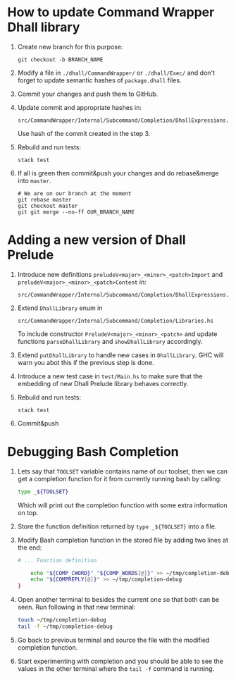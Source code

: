 # How to update Command Wrapper Dhall library

1.  Create new branch for this purpose:

    ```
    git checkout -b BRANCH_NAME
    ```

2.  Modify a file in `./dhall/CommandWrapper/` or `./dhall/Exec/` and don't
    forget to update semantic hashes of `package.dhall` files.

3.  Commit your changes and push them to GitHub.

4.  Update commit and appropriate hashes in:

    ```
    src/CommandWrapper/Internal/Subcommand/Completion/DhallExpressions.hs
    ```

    Use hash of the commit created in the step 3.

5.  Rebuild and run tests:

    ```
    stack test
    ```

6.  If all is green then commit&push your changes and do rebase&merge into
    `master`.

    ```
    # We are on our branch at the moment
    git rebase master
    git checkout master
    git git merge --no-ff OUR_BRANCH_NAME
    ```


# Adding a new version of Dhall Prelude

1.  Introduce new definitions `preludeV<major>_<minor>_<patch>Import` and
    `preludeV<major>_<minor>_<patch>Content` in:

    ```
    src/CommandWrapper/Internal/Subcommand/Completion/DhallExpressions.hs
    ```

2.  Extend `DhallLibrary` enum in

    ```
    src/CommandWrapper/Internal/Subcommand/Completion/Libraries.hs
    ```

    To include constructor `PreludeV<major>_<minor>_<patch>` and update
    functions `parseDhallLibrary` and `showDhallLibrary` accordingly.

3.  Extend `putDhallLibrary` to handle new cases in `DhallLibrary`.  GHC will
    warn you abot this if the previous step is done.

4.  Introduce a new test case in `test/Main.hs` to make sure that the embedding
    of new Dhall Prelude library behaves correctly.

5.  Rebuild and run tests:

    ```
    stack test
    ```

6.  Commit&push


# Debugging Bash Completion

1.  Lets say that `TOOLSET` variable contains name of our toolset, then we can
    get a completion function for it from currently running bash by calling:

    ```Bash
    type _${TOOLSET}
    ```

    Which will print out the completion function with some extra information on
    top.

2.  Store the function definition returned by `type _${TOOLSET}` into a file.

3.  Modify Bash completion function in the stored file by adding two lines at
    the end:

    ```Bash
    # ... Function definition

        echo "${COMP_CWORD}" "${COMP_WORDS[@]}" >> ~/tmp/completion-debug
        echo "${COMPREPLY[@]}" >> ~/tmp/completion-debug
    }
    ```

4.  Open another terminal to besides the current one so that both can be seen.
    Run following in that new terminal:

    ```Bash
    touch ~/tmp/completion-debug
    tail -f ~/tmp/completion-debug
    ```

5.  Go back to previous terminal and source the file with the modified
    completion function.

6.  Start experimenting with completion and you should be able to see the
    values in the other terminal where the `tail -f` command is running.
